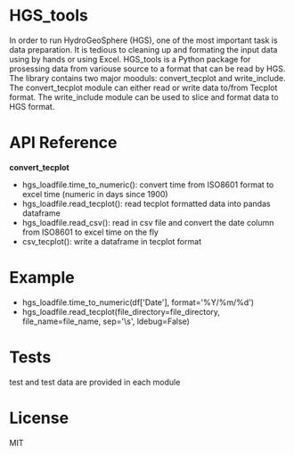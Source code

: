 # HGS_tools

In order to run HydroGeoSphere (HGS), one of the most important task is data preparation. It is tedious to cleaning up and formating the input data using by hands or using Excel. 
HGS_tools is a Python package for prosessing data from variouse source to a format that can be read by HGS. The library contains two major mooduls: convert_tecplot and write_include. The convert_tecplot module can either read or write data to/from Tecplot format.
The write_include module can be used to slice and format data to HGS format.

# API Reference
  
**convert_tecplot**  
* hgs_loadfile.time_to_numeric(): convert time from ISO8601 format to excel time (numeric in days since 1900)
* hgs_loadfile.read_tecplot(): read tecplot formatted data into pandas dataframe
* hgs_loadfile.read_csv(): read in csv file and convert the date column from ISO8601 to excel time on the fly  
* csv_tecplot(): write a dataframe in tecplot format

# Example
* hgs_loadfile.time_to_numeric(df['Date'], format='%Y/%m/%d')  
* hgs_loadfile.read_tecplot(file_directory=file_directory, file_name=file_name, sep='\s', ldebug=False)

# Tests
test and test data are provided in each module 
# License
MIT
